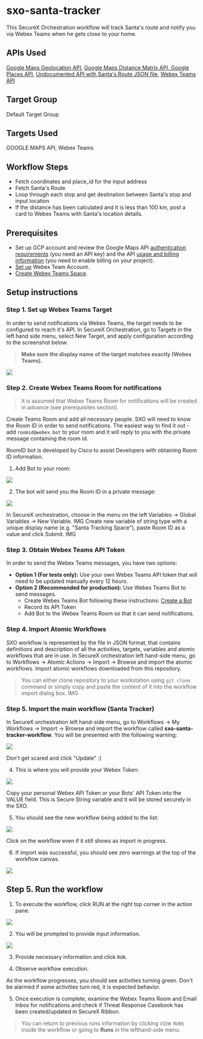 # sxo-santa-tracker

This SecureX Orchestration workflow will track Santa's route and notify you via Webex Teams when he gets close to your home.

## APIs Used
[Google Maps Geolocation API](https://developers.google.com/maps/documentation/geolocation/overview), [Google Maps Distance Matrix API, Google Places API](https://developers.google.com/maps/documentation/distance-matrix/overview), [Undocumented API with Santa's Route JSON file](https://storage.googleapis.com/santa/route-v1/santa_en.json), [Webex Teams API](https://developer.webex.com/)

## Target Group

Default Target Group

## Targets Used

GOOGLE MAPS API, Webex Teams

## Workflow Steps

- Fetch coordinates and place_id for the input address
- Fetch Santa's Route
- Loop through each stop and get destination between Santa's stop and input location
- If the distance has been calculated and it is less than 100 km, post a card to Webex Teams with Santa's location details.

## Prerequisites

- Set up GCP account and review the Google Maps API [authentication requirements](https://developers.google.com/maps/documentation/geocoding/get-api-key) (you need an API key) and the API [usage and billing information](https://developers.google.com/maps/documentation/geocoding/usage-and-billing) (you need to enable billing on your project).
- [Set up](https://www.webex.com/team-collaboration.html) Webex Team Account.
- [Create Webex Teams Space](https://help.webex.com/en-us/nha7emp/Webex-Create-a-Team-Space#:~:text=Go%20to%20Teams%20and%20then,to%20add%20a%20space%20to.&text=Select%20Create%20a%20space%2C%20name,then%20press%20Enter%20or%20click%20.&text=1-,Go%20to%20Teams%20and%20then%20choose%20the%20team,to%20add%20a%20space%20to.&text=Select%20New%20space%2C%20name%20the,then%20press%20Enter%20or%20click%20.).

## Setup instructions

### Step 1. Set up Webex Teams Target

In order to send notifications via Webex Teams, the target needs to be configured to reach it's API. In SecureX Orchestration, go to Targets in the left hand side menu, select New Target, and apply configuration according to the screenshot below.

> **Make sure the display name of the target matches exactly (Webex Teams).**

![](/assets/webex_teams_target.png)

### Step 2. Create Webex Teams Room for notifications

> It is assumed that Webex Teams Room for notifications will be created in advance (see prerequisites section).

Create Teams Room and add all necessary people. SXO will need to know the Room ID in order to send notifications. The easiest way to find it out - add `roomid@webex.bot` to your room and it will reply to you with the private message containing the room id.

RoomID bot is developed by Cisco to assist Developers with obtaining Room ID information.

1. Add Bot to your room:

![](/assets/add_roomid_bot.png)

2. The bot will send you the Room ID in a private message:

![](/assets/room_id.png)

In SecureX orchestration, choose in the menu on the left Variables -> Global Variables -> New Variable. 
IMG
Create new variable of string type with a unique display name (e.g. "Santa Tracking Space"), paste Room ID as a value and click Submit.
IMG

### Step 3. Obtain Webex Teams API Token

In order to send the Webex Teams messages, you have two options:
  - **Option 1 (For tests only):** Use your own Webex Teams API token that will need to be updated manually every 12 hours.
  - **Option 2 (Recommended for production):** Use Webes Teams Bot to send messages.
      - Create Webex Teams Bot following these instructions: [Create a Bot](https://developer.webex.com/docs/bots)
      - Record its API Token
      - Add Bot to the Webex Teams Room so that it can send notifications.
      
### Step 4. Import Atomic Workflows

SXO workflow is represented by the file in JSON format, that contains definitions and description of all the activities, targets, variables and atomic workflows that are in use.
In SecureX orchestration left hand-side menu, go to Workflows -> Atomic Actions -> Import -> Browse and import the atomic workflows. Import atomic workflows downloaded from this repository.
> You can either clone repository to your workstation using `git clone` command or simply copy and paste the content of it into the workflow import dialog box.
IMG

### Step 5. Import the main workflow (Santa Tracker)

In SecureX orchestration left hand-side menu, go to Workflows -> My Workflows -> Import -> Browse and import the workflow called __sxo-santa-tracker-workflow__.
You will be presented with the following warning:

![](/assets/import_warning.png)

Don't get scared and click "Update" :)

4. This is where you will provide your Webex Token:

![](/assets/token_request.png)

Copy your personal Webex API Token or your Bots' API Token into the VALUE field. This is Secure String variable and it will be stored securely in the SXO.

5. You should see the new workflow being added to the list:

![](/assets/import_in_progress.png)

Click on the workflow even if it still shows as import in progress.

6. If import was successful, you should see zero warnings at the top of the workflow canvas.

![](/assets/inside_workflow.png)

## Step 5. Run the workflow

1. To execute the workflow, click RUN at the right top corner in the action pane.

![](/assets/action_pane.png)

2. You will be prompted to provide input information.

![](/assets/input_variables.png)

3. Provide necessary information and click `RUN`.

4.  Observe workflow execution.

As the workflow progresses, you should see activities turning green. Don't be alarmed if some activities turn red, it is expected behavior.

5. Once execution is complete, examine the Webex Teams Room and Email Inbox for notifications and check if Threat Response Casebook has been created/updated in SecureX Ribbon.

> You can return to previous runs information by clicking `VIEW RUNS` inside the workflow or going to __Runs__ in the lefthand-side menu.
